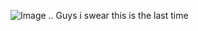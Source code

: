 
![Image](https://github.com/user-attachments/assets/666835be-9dea-4026-b118-633db8837212)
.. Guys i swear this is the last time
